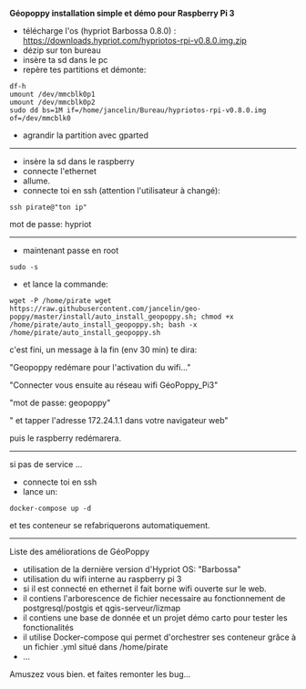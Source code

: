 **Géopoppy installation simple et démo pour Raspberry Pi 3**


* télécharge l'os (hypriot Barbossa 0.8.0) : https://downloads.hypriot.com/hypriotos-rpi-v0.8.0.img.zip
* dézip sur ton bureau
* insère ta sd dans le pc
* repère tes partitions et démonte:

```
df-h
umount /dev/mmcblk0p1
umount /dev/mmcblk0p2
sudo dd bs=1M if=/home/jancelin/Bureau/hypriotos-rpi-v0.8.0.img of=/dev/mmcblk0
```

* agrandir la partition avec gparted

----------------------

* insère la sd dans le raspberry
* connecte l'ethernet
* allume.
* connecte toi en ssh (attention l'utilisateur à changé):

```
ssh pirate@"ton ip"
```

mot de passe: hypriot

------------------------
* maintenant passe en root

```
sudo -s
```

* et lance la commande:

```
wget -P /home/pirate wget https://raw.githubusercontent.com/jancelin/geo-poppy/master/install/auto_install_geopoppy.sh; chmod +x /home/pirate/auto_install_geopoppy.sh; bash -x /home/pirate/auto_install_geopoppy.sh
```

c'est fini, un message à la fin (env 30 min) te dira:

"Geopoppy redémare pour l'activation du wifi..."

"Connecter vous ensuite au réseau wifi GéoPoppy_Pi3"

"mot de passe: geopoppy"

" et tapper l'adresse 172.24.1.1 dans votre navigateur web"

puis le raspberry redémarera.

________________________________________________________________________________

si pas de service ... 

* connecte toi en ssh
* lance un:

```
docker-compose up -d
```

et tes conteneur se refabriquerons automatiquement.

_________________________________________________________________________________

Liste des améliorations de GéoPoppy

* utilisation de la dernière version d'Hypriot OS: "Barbossa"
* utilisation du wifi interne au raspberry pi 3
* si il est connecté en ethernet il fait borne wifi ouverte sur le web.
* il contiens l'arborescence de fichier necessaire au fonctionnement de postgresql/postgis et qgis-serveur/lizmap
* il contiens une base de donnée et un projet démo carto pour tester les fonctionalités
* il utilise Docker-compose qui permet d'orchestrer ses conteneur grâce à un fichier .yml situé dans /home/pirate
* ...

Amuszez vous bien. et faites remonter les bug...




